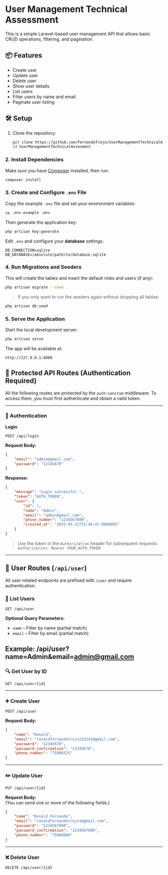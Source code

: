# User Management Technical Assessment

This is a simple Laravel-based user management API that allows basic CRUD operations, filtering, and pagination.

## 📦 Features

-   Create user
-   Update user
-   Delete user
-   Show user details
-   List users
-   Filter users by name and email
-   Paginate user listing

## 🛠️ Setup

1. Clone the repository:
    ```bash
    git clone https://github.com/FernandoTrejo/UserManagementTechnicalAssesment.git
    cd UserManagementTechnicalAssesment
    ```

### 2. Install Dependencies
Make sure you have [Composer](https://getcomposer.org/) installed, then run:

```bash
composer install
```

### 3. Create and Configure `.env` File
Copy the example `.env` file and set your environment variables:

```bash
cp .env.example .env
```

Then generate the application key:

```bash
php artisan key:generate
```

Edit `.env` and configure your **database** settings:

```
DB_CONNECTION=sqlite
DB_DATABASE=/absolute/path/to/database.sqlite
```

### 4. Run Migrations and Seeders
This will create the tables and insert the default roles and users (if any):

```bash
php artisan migrate --seed
```

> If you only want to run the seeders again without dropping all tables:
```bash
php artisan db:seed
```

### 5. Serve the Application
Start the local development server:

```bash
php artisan serve
```

The app will be available at:
```
http://127.0.0.1:8000
```

## 🔐 Protected API Routes (Authentication Required)

All the following routes are protected by the `auth:sanctum` middleware. To access them, you must first authenticate and obtain a valid token.

---

### 🧾 Authentication

**Login**

```
POST /api/login
```

**Request Body:**

```json
{
    "email": "admin@gmail.com",
    "password": "12345678"
}
```

**Response:**

```json
{
    "message": "Login successful.",
    "token": "AUTH_TOKEN",
    "user": {
        "id": 1,
        "name": "Admin",
        "email": "admin@gmail.com",
        "phone_number": "1234567890",
        "created_at": "2025-05-21T15:44:47.000000Z"
    }
}
```

> Use the token in the `Authorization` header for subsequent requests:  
> `Authorization: Bearer YOUR_AUTH_TOKEN`

---

## 👤 User Routes (`/api/user`)

All user-related endpoints are prefixed with `/user` and require authentication.

### 📄 List Users

```
GET /api/user
```

**Optional Query Parameters:**

-   `name` – Filter by name (partial match)
-   `email` – Filter by email (partial match)

Example: /api/user?name=Admin&email=admin@gmail.com
---

### 🔍 Get User by ID

```
GET /api/user/{id}
```

---

### ➕ Create User

```
POST /api/user
```

**Request Body:**

```json
{
    "name": "Ronald",
    "email": "ronaldfernandotrejo233241@gmail.com",
    "password": "12345678",
    "password_confirmation": "12345678",
    "phone_number": "75986525"
}
```

---

### ✏️ Update User

```
PUT /api/user/{id}
```

**Request Body:**  
(You can send one or more of the following fields.)

```json
{
    "name": "Ronald Fernando",
    "email": "ronaldfernandotrejo1@gmail.com",
    "password": "1234567890",
    "password_confirmation": "1234567890",
    "phone_number": "75000000"
}
```

---

### ❌ Delete User

```
DELETE /api/user/{id}
```
